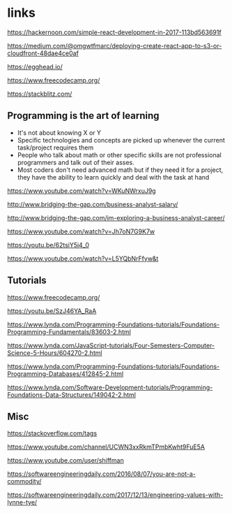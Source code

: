 # links
https://hackernoon.com/simple-react-development-in-2017-113bd563691f

https://medium.com/@omgwtfmarc/deploying-create-react-app-to-s3-or-cloudfront-48dae4ce0af

https://egghead.io/

https://www.freecodecamp.org/

https://stackblitz.com/


## Programming is the art of learning
 - It's not about knowing X or Y
 - Specific technologies and concepts are picked up whenever the current task/project requires them
 - People who talk about math or other specific skills are not professional programmers and talk out of their asses.
 - Most coders don't need advanced math but if they need it for a project, they have the ability to learn quickly and deal with the task at hand

https://www.youtube.com/watch?v=WKuNWrxuJ9g

http://www.bridging-the-gap.com/business-analyst-salary/

http://www.bridging-the-gap.com/im-exploring-a-business-analyst-career/

https://www.youtube.com/watch?v=Jh7oN7G9K7w

https://youtu.be/62tsiY5j4_0

https://www.youtube.com/watch?v=L5YQbNrFfyw&t

## Tutorials
https://www.freecodecamp.org/

https://youtu.be/SzJ46YA_RaA

https://www.lynda.com/Programming-Foundations-tutorials/Foundations-Programming-Fundamentals/83603-2.html

https://www.lynda.com/JavaScript-tutorials/Four-Semesters-Computer-Science-5-Hours/604270-2.html

https://www.lynda.com/Programming-Foundations-tutorials/Foundations-Programming-Databases/412845-2.html

https://www.lynda.com/Software-Development-tutorials/Programming-Foundations-Data-Structures/149042-2.html

## Misc
https://stackoverflow.com/tags

https://www.youtube.com/channel/UCWN3xxRkmTPmbKwht9FuE5A

https://www.youtube.com/user/shiffman

https://softwareengineeringdaily.com/2016/08/07/you-are-not-a-commodity/

https://softwareengineeringdaily.com/2017/12/13/engineering-values-with-lynne-tye/

